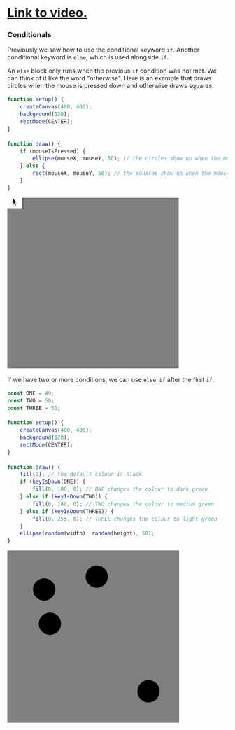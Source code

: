 # [Link to video.](https://www.youtube.com/watch?v=Ih7ZNSaOivw&list=PLVD25niNi0BnaCreJK38l1-MVGhOFi4Mh)

### Conditionals

Previously we saw how to use the conditional keyword `if`. Another conditional keyword is `else`, which is used alongside `if`. 

An `else` block only runs when the previous `if` condition was not met. We can think of it like the word "otherwise". Here is an example that draws circles when the mouse is pressed down and otherwise draws squares.

```js
function setup() {
    createCanvas(400, 400);
    background(128);
    rectMode(CENTER);
}

function draw() {
    if (mouseIsPressed) { 
        ellipse(mouseX, mouseY, 50); // the circles show up when the mouse is pressed down
    } else {
        rect(mouseX, mouseY, 50); // the squares show up when the mouse is not pressed down
    }
}
```

![](../../Images/squares_to_circles.gif)

If we have two or more conditions, we can use `else if` after the first `if`.

```js
const ONE = 49;
const TWO = 50;
const THREE = 51;

function setup() {
    createCanvas(400, 400);
    background(128);
    rectMode(CENTER);
}

function draw() {
    fill(0); // the default colour is black
    if (keyIsDown(ONE)) {
        fill(0, 100, 0); // ONE changes the colour to dark green
    } else if (keyIsDown(TWO)) {
        fill(0, 180, 0); // TWO changes the colour to medium green
    } else if (keyIsDown(THREE)) {
        fill(0, 255, 0); // THREE changes the colour to light green
    }
    ellipse(random(width), random(height), 50);
}
```

![](../../Images/green_to_green.gif)
